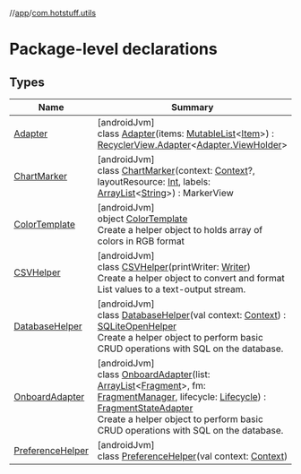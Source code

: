 //[app](../../index.md)/[com.hotstuff.utils](index.md)

# Package-level declarations

## Types

| Name | Summary |
|---|---|
| [Adapter](-adapter/index.md) | [androidJvm]<br>class [Adapter](-adapter/index.md)(items: [MutableList](https://kotlinlang.org/api/latest/jvm/stdlib/kotlin.collections/-mutable-list/index.html)&lt;[Item](../com.hotstuff.models/-item/index.md)&gt;) : [RecyclerView.Adapter](https://developer.android.com/reference/kotlin/androidx/recyclerview/widget/RecyclerView.Adapter.html)&lt;[Adapter.ViewHolder](-adapter/-view-holder/index.md)&gt; |
| [ChartMarker](-chart-marker/index.md) | [androidJvm]<br>class [ChartMarker](-chart-marker/index.md)(context: [Context](https://developer.android.com/reference/kotlin/android/content/Context.html)?, layoutResource: [Int](https://kotlinlang.org/api/latest/jvm/stdlib/kotlin/-int/index.html), labels: [ArrayList](https://kotlinlang.org/api/latest/jvm/stdlib/kotlin.collections/-array-list/index.html)&lt;[String](https://kotlinlang.org/api/latest/jvm/stdlib/kotlin/-string/index.html)&gt;) : MarkerView |
| [ColorTemplate](-color-template/index.md) | [androidJvm]<br>object [ColorTemplate](-color-template/index.md)<br>Create a helper object to holds array of colors in RGB format |
| [CSVHelper](-c-s-v-helper/index.md) | [androidJvm]<br>class [CSVHelper](-c-s-v-helper/index.md)(printWriter: [Writer](https://developer.android.com/reference/kotlin/java/io/Writer.html))<br>Create a helper object to convert and format List values to a text-output stream. |
| [DatabaseHelper](-database-helper/index.md) | [androidJvm]<br>class [DatabaseHelper](-database-helper/index.md)(val context: [Context](https://developer.android.com/reference/kotlin/android/content/Context.html)) : [SQLiteOpenHelper](https://developer.android.com/reference/kotlin/android/database/sqlite/SQLiteOpenHelper.html)<br>Create a helper object to perform basic CRUD operations with SQL on the database. |
| [OnboardAdapter](-onboard-adapter/index.md) | [androidJvm]<br>class [OnboardAdapter](-onboard-adapter/index.md)(list: [ArrayList](https://kotlinlang.org/api/latest/jvm/stdlib/kotlin.collections/-array-list/index.html)&lt;[Fragment](https://developer.android.com/reference/kotlin/androidx/fragment/app/Fragment.html)&gt;, fm: [FragmentManager](https://developer.android.com/reference/kotlin/androidx/fragment/app/FragmentManager.html), lifecycle: [Lifecycle](https://developer.android.com/reference/kotlin/androidx/lifecycle/Lifecycle.html)) : [FragmentStateAdapter](https://developer.android.com/reference/kotlin/androidx/viewpager2/adapter/FragmentStateAdapter.html)<br>Create a helper object to perform basic CRUD operations with SQL on the database. |
| [PreferenceHelper](-preference-helper/index.md) | [androidJvm]<br>class [PreferenceHelper](-preference-helper/index.md)(val context: [Context](https://developer.android.com/reference/kotlin/android/content/Context.html)) |
